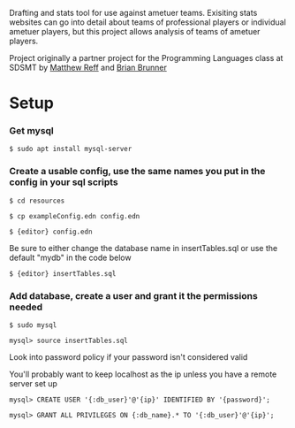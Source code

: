 Drafting and stats tool for use against ametuer teams. Exisiting stats websites can go into detail about teams of professional players or individual ametuer players, but this project allows analysis of teams of ametuer players.

Project originally a partner project for the Programming Languages class at SDSMT by [Matthew Reff](https://github.com/matthewReff) and [Brian Brunner](https://github.com/Briaoeuidhtns)

# Setup

### Get mysql
`$ sudo apt install mysql-server`

### Create a usable config, use the same names you put in the config in your sql scripts
`$ cd resources`

`$ cp exampleConfig.edn config.edn`

`$ {editor} config.edn`

 Be sure to either change the database name in insertTables.sql or use the default "mydb" in the code below

`$ {editor} insertTables.sql`

### Add database, create a user and grant it the permissions needed

`$ sudo mysql`

`mysql> source insertTables.sql`

Look into password policy if your password isn't considered valid

You'll probably want to keep localhost as the ip unless you have a remote server set up

`mysql> CREATE USER '{:db_user}'@'{ip}' IDENTIFIED BY '{password}';`

`mysql> GRANT ALL PRIVILEGES ON {:db_name}.* TO '{:db_user}'@'{ip}';`
